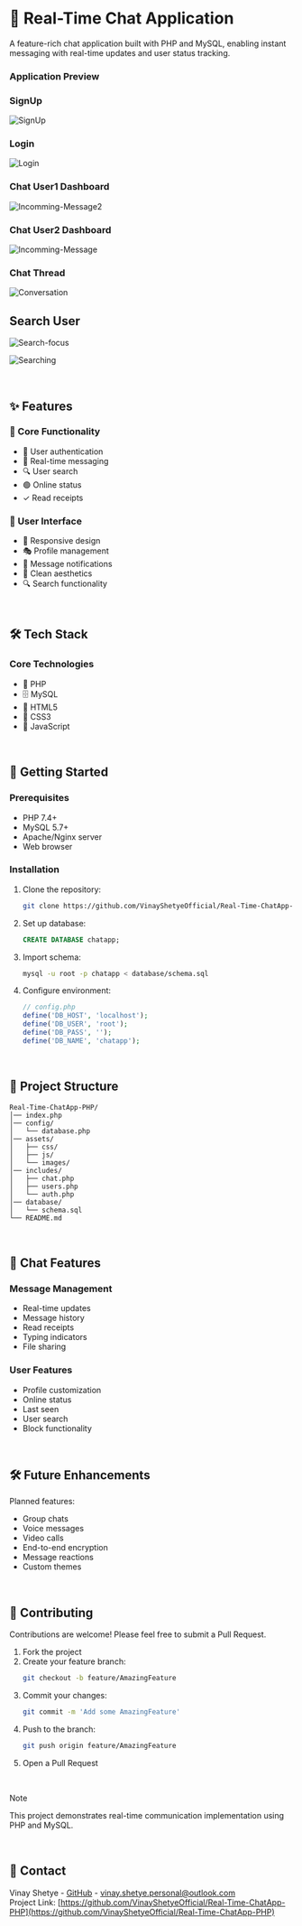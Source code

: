 # 💬 Real-Time Chat Application

A feature-rich chat application built with PHP and MySQL, enabling instant messaging with real-time updates and user status tracking.

### Application Preview
   
### SignUp
![SignUp](https://github.com/VinayShetyeOfficial/Real-Time-ChatApp-PHP/assets/100470361/e19a8e44-4b23-4d3b-9c99-4cb527085435)

### Login
![Login](https://github.com/VinayShetyeOfficial/Real-Time-ChatApp-PHP/assets/100470361/0c9bbf9f-76d1-4b0c-874c-6aa6ab6a5962)

### Chat User1 Dashboard
![Incomming-Message2](https://github.com/VinayShetyeOfficial/Real-Time-ChatApp-PHP/assets/100470361/49079817-b166-496e-851f-23d388d865c5)

### Chat User2 Dashboard
![Incomming-Message](https://github.com/VinayShetyeOfficial/Real-Time-ChatApp-PHP/assets/100470361/ce65745f-3cad-4aab-925c-74a7556135f5)

### Chat Thread
![Conversation](https://github.com/VinayShetyeOfficial/Real-Time-ChatApp-PHP/assets/100470361/521dd2ae-7922-419f-8a20-a1e5a605f2a1)

## Search User
![Search-focus](https://github.com/VinayShetyeOfficial/Real-Time-ChatApp-PHP/assets/100470361/39903374-c2b4-4c2e-a401-9cf2e60eb4fa)

![Searching](https://github.com/VinayShetyeOfficial/Real-Time-ChatApp-PHP/assets/100470361/831f85d8-2e6b-4996-8115-776353e185b5)

<br>

## ✨ Features

### 🎯 Core Functionality

- 👤 User authentication
- 💬 Real-time messaging
- 🔍 User search
- 🟢 Online status
- ✓ Read receipts

### 🎨 User Interface

- 📱 Responsive design
- 🎭 Profile management
- 🔔 Message notifications
- 🎨 Clean aesthetics
- 🔍 Search functionality

<br>

## 🛠️ Tech Stack

### Core Technologies
- 🐘 PHP
- 🗄️ MySQL
- 📝 HTML5
- 🎨 CSS3
- 🔧 JavaScript

<br>

## 🚀 Getting Started

### Prerequisites

- PHP 7.4+
- MySQL 5.7+
- Apache/Nginx server
- Web browser

### Installation

1. Clone the repository:
   ```sh
   git clone https://github.com/VinayShetyeOfficial/Real-Time-ChatApp-PHP.git
   ```
2. Set up database:
   ```sql
   CREATE DATABASE chatapp;
   ```
3. Import schema:
   ```sh
   mysql -u root -p chatapp < database/schema.sql
   ```
4. Configure environment:
   ```php
   // config.php
   define('DB_HOST', 'localhost');
   define('DB_USER', 'root');
   define('DB_PASS', '');
   define('DB_NAME', 'chatapp');
   ```

<br>

## 📁 Project Structure

```
Real-Time-ChatApp-PHP/
│── index.php
│── config/
│   └── database.php
│── assets/
│   ├── css/
│   ├── js/
│   └── images/
│── includes/
│   ├── chat.php
│   ├── users.php
│   └── auth.php
│── database/
│   └── schema.sql
└── README.md
```

<br>

## 💬 Chat Features

### Message Management
- Real-time updates
- Message history
- Read receipts
- Typing indicators
- File sharing

### User Features
- Profile customization
- Online status
- Last seen
- User search
- Block functionality

<br>

## 🛠️ Future Enhancements

Planned features:

- Group chats
- Voice messages
- Video calls
- End-to-end encryption
- Message reactions
- Custom themes

<br>

## 🤝 Contributing

Contributions are welcome! Please feel free to submit a Pull Request.

1. Fork the project
2. Create your feature branch:
   ```sh
   git checkout -b feature/AmazingFeature
   ```
3. Commit your changes:
   ```sh
   git commit -m 'Add some AmazingFeature'
   ```
4. Push to the branch:
   ```sh
   git push origin feature/AmazingFeature
   ```
5. Open a Pull Request

<br>

> [!NOTE]  
> This project demonstrates real-time communication implementation using PHP and MySQL.

<br>

## 📧 Contact

Vinay Shetye - [GitHub](https://github.com/VinayShetyeOfficial) - vinay.shetye.personal@outlook.com <br>
Project Link: [https://github.com/VinayShetyeOfficial/Real-Time-ChatApp-PHP](https://github.com/VinayShetyeOfficial/Real-Time-ChatApp-PHP)

